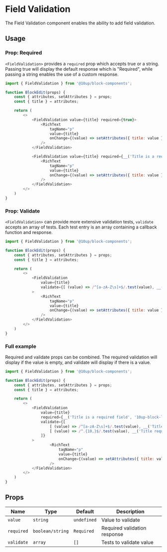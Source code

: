 # Field Validation

The Field Validation component enables the ability to add field validation.

## Usage

### Prop: Required

`<FieldValidation>` provides a `required` prop which accepts true or a string. Passing true will display the default response which is "Required", while passing a string enables the use of a custom response.

```js
import { FieldValidation } from '@10up/block-components';

function BlockEdit(props) {
    const { attributes, setAttributes } = props;
    const { title } = attributes;

    return (
        <>
            <FieldValidation value={title} required={true}>
                <RichText
                    tagName="p"
                    value={title}
                    onChange={(value) => setAttributes({ title: value })}
                />
            </FieldValidation>

            <FieldValidation value={title} required={__('Title is a required field', '10up')__}>
                <RichText
                    tagName="p"
                    value={title}
                    onChange={(value) => setAttributes({ title: value })}
                />
            </FieldValidation>
        </>
    )
}
```

### Prop: Validate

`<FieldValidation>` can provide more extensive validation tests, `validate` accepts an array of tests. Each test entry is an array containing a callback function and response.

```js
import { FieldValidation } from '@10up/block-components';

function BlockEdit(props) {
    const { attributes, setAttributes } = props;
    const { title } = attributes;

    return (
        <>
            <FieldValidation
                value={title}
                validate={[ (value) => /^[a-zA-Z\s]+$/.test(value), __('Title requires a-z characters', '10up') ]}
            >
                <RichText
                    tagName="p"
                    value={title}
                    onChange={(value) => setAttributes({ title: value })}
                />
            </FieldValidation>
        </>
    )
}
```

### Full example

Required and validate props can be combined. The required validation will display if the value is empty, and validate will display if there is a value.

```js
import { FieldValidation } from '@10up/block-components';

function BlockEdit(props) {
    const { attributes, setAttributes } = props;
    const { title } = attributes;

    return (
        <>
            <FieldValidation
                value={title}
                required={__('Title is a required field', '10up-block-library')}
                validate={[
                    [ (value) => /^[a-zA-Z\s]+$/.test(value), __('Title requires a-z characters', '10up') ],
                    [ (value) => /^.{10,}$/.test(value), __('Title requires 10 characters or more', '10up') ],
                ]}
            >
                    <RichText
                        tagName="p"
                        value={title}
                        onChange={(value) => setAttributes({ title: value })}
                    />
            </FieldValidation>
        </>
    )
}
```

## Props

| Name       | Type              | Default  |  Description                                                   |
| ---------- | ----------------- | -------- | -------------------------------------------------------------- |
| `value` | `string` | `undefined` | Value to validate |
| `required` | `boolean/string` | `Required` | Required validation response |
| `validate` | `array` | `[]` | Tests to validate value |
